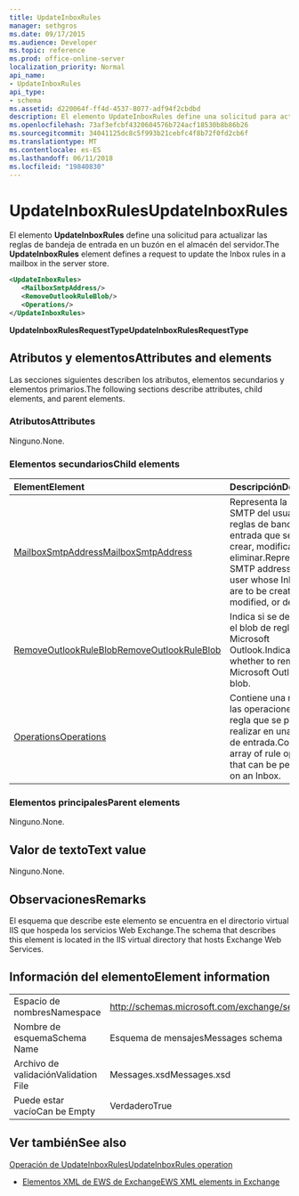 ```yaml
---
title: UpdateInboxRules
manager: sethgros
ms.date: 09/17/2015
ms.audience: Developer
ms.topic: reference
ms.prod: office-online-server
localization_priority: Normal
api_name:
- UpdateInboxRules
api_type:
- schema
ms.assetid: d220064f-ff4d-4537-8077-adf94f2cbdbd
description: El elemento UpdateInboxRules define una solicitud para actualizar las reglas de bandeja de entrada en un buzón en el almacén del servidor.
ms.openlocfilehash: 73af3efcbf4320604576b724acf18530b8b86b26
ms.sourcegitcommit: 34041125dc8c5f993b21cebfc4f8b72f0fd2cb6f
ms.translationtype: MT
ms.contentlocale: es-ES
ms.lasthandoff: 06/11/2018
ms.locfileid: "19840830"
---
```

# <a name="updateinboxrules"></a><span data-ttu-id="00037-103">UpdateInboxRules</span><span class="sxs-lookup"><span data-stu-id="00037-103">UpdateInboxRules</span></span>

<span data-ttu-id="00037-104">El elemento **UpdateInboxRules** define una solicitud para actualizar las reglas de bandeja de entrada en un buzón en el almacén del servidor.</span><span class="sxs-lookup"><span data-stu-id="00037-104">The **UpdateInboxRules** element defines a request to update the Inbox rules in a mailbox in the server store.</span></span> 
  
```XML
<UpdateInboxRules>
   <MailboxSmtpAddress/>
   <RemoveOutlookRuleBlob/>
   <Operations/>
</UpdateInboxRules>
```

 <span data-ttu-id="00037-105">**UpdateInboxRulesRequestType**</span><span class="sxs-lookup"><span data-stu-id="00037-105">**UpdateInboxRulesRequestType**</span></span>
## <a name="attributes-and-elements"></a><span data-ttu-id="00037-106">Atributos y elementos</span><span class="sxs-lookup"><span data-stu-id="00037-106">Attributes and elements</span></span>

<span data-ttu-id="00037-107">Las secciones siguientes describen los atributos, elementos secundarios y elementos primarios.</span><span class="sxs-lookup"><span data-stu-id="00037-107">The following sections describe attributes, child elements, and parent elements.</span></span>
  
### <a name="attributes"></a><span data-ttu-id="00037-108">Atributos</span><span class="sxs-lookup"><span data-stu-id="00037-108">Attributes</span></span>

<span data-ttu-id="00037-109">Ninguno.</span><span class="sxs-lookup"><span data-stu-id="00037-109">None.</span></span>
  
### <a name="child-elements"></a><span data-ttu-id="00037-110">Elementos secundarios</span><span class="sxs-lookup"><span data-stu-id="00037-110">Child elements</span></span>

|<span data-ttu-id="00037-111">**Element**</span><span class="sxs-lookup"><span data-stu-id="00037-111">**Element**</span></span>|<span data-ttu-id="00037-112">**Descripción**</span><span class="sxs-lookup"><span data-stu-id="00037-112">**Description**</span></span>|
|:-----|:-----|
|[<span data-ttu-id="00037-113">MailboxSmtpAddress</span><span class="sxs-lookup"><span data-stu-id="00037-113">MailboxSmtpAddress</span></span>](mailboxsmtpaddress.md) <br/> |<span data-ttu-id="00037-114">Representa la dirección SMTP del usuario cuyas reglas de bandeja de entrada que se van a crear, modificar o eliminar.</span><span class="sxs-lookup"><span data-stu-id="00037-114">Represents the SMTP address of the user whose Inbox rules are to be created, modified, or deleted.</span></span>  <br/> |
|[<span data-ttu-id="00037-115">RemoveOutlookRuleBlob</span><span class="sxs-lookup"><span data-stu-id="00037-115">RemoveOutlookRuleBlob</span></span>](removeoutlookruleblob.md) <br/> |<span data-ttu-id="00037-116">Indica si se debe quitar el blob de regla de Microsoft Outlook.</span><span class="sxs-lookup"><span data-stu-id="00037-116">Indicates whether to remove the Microsoft Outlook rule blob.</span></span>  <br/> |
|[<span data-ttu-id="00037-117">Operations</span><span class="sxs-lookup"><span data-stu-id="00037-117">Operations</span></span>](operations.md) <br/> |<span data-ttu-id="00037-118">Contiene una matriz de las operaciones de la regla que se puede realizar en una bandeja de entrada.</span><span class="sxs-lookup"><span data-stu-id="00037-118">Contains an array of rule operations that can be performed on an Inbox.</span></span>  <br/> |
   
### <a name="parent-elements"></a><span data-ttu-id="00037-119">Elementos principales</span><span class="sxs-lookup"><span data-stu-id="00037-119">Parent elements</span></span>

<span data-ttu-id="00037-120">Ninguno.</span><span class="sxs-lookup"><span data-stu-id="00037-120">None.</span></span>
  
## <a name="text-value"></a><span data-ttu-id="00037-121">Valor de texto</span><span class="sxs-lookup"><span data-stu-id="00037-121">Text value</span></span>

<span data-ttu-id="00037-122">Ninguno.</span><span class="sxs-lookup"><span data-stu-id="00037-122">None.</span></span>
  
## <a name="remarks"></a><span data-ttu-id="00037-123">Observaciones</span><span class="sxs-lookup"><span data-stu-id="00037-123">Remarks</span></span>

<span data-ttu-id="00037-124">El esquema que describe este elemento se encuentra en el directorio virtual IIS que hospeda los servicios Web Exchange.</span><span class="sxs-lookup"><span data-stu-id="00037-124">The schema that describes this element is located in the IIS virtual directory that hosts Exchange Web Services.</span></span>
  
## <a name="element-information"></a><span data-ttu-id="00037-125">Información del elemento</span><span class="sxs-lookup"><span data-stu-id="00037-125">Element information</span></span>

|||
|:-----|:-----|
|<span data-ttu-id="00037-126">Espacio de nombres</span><span class="sxs-lookup"><span data-stu-id="00037-126">Namespace</span></span>  <br/> |http://schemas.microsoft.com/exchange/services/2006/messages  <br/> |
|<span data-ttu-id="00037-127">Nombre de esquema</span><span class="sxs-lookup"><span data-stu-id="00037-127">Schema Name</span></span>  <br/> |<span data-ttu-id="00037-128">Esquema de mensajes</span><span class="sxs-lookup"><span data-stu-id="00037-128">Messages schema</span></span>  <br/> |
|<span data-ttu-id="00037-129">Archivo de validación</span><span class="sxs-lookup"><span data-stu-id="00037-129">Validation File</span></span>  <br/> |<span data-ttu-id="00037-130">Messages.xsd</span><span class="sxs-lookup"><span data-stu-id="00037-130">Messages.xsd</span></span>  <br/> |
|<span data-ttu-id="00037-131">Puede estar vacío</span><span class="sxs-lookup"><span data-stu-id="00037-131">Can be Empty</span></span>  <br/> |<span data-ttu-id="00037-132">Verdadero</span><span class="sxs-lookup"><span data-stu-id="00037-132">True</span></span>  <br/> |
   
## <a name="see-also"></a><span data-ttu-id="00037-133">Ver también</span><span class="sxs-lookup"><span data-stu-id="00037-133">See also</span></span>



[<span data-ttu-id="00037-134">Operación de UpdateInboxRules</span><span class="sxs-lookup"><span data-stu-id="00037-134">UpdateInboxRules operation</span></span>](updateinboxrules-operation.md)


- [<span data-ttu-id="00037-135">Elementos XML de EWS de Exchange</span><span class="sxs-lookup"><span data-stu-id="00037-135">EWS XML elements in Exchange</span></span>](ews-xml-elements-in-exchange.md)

